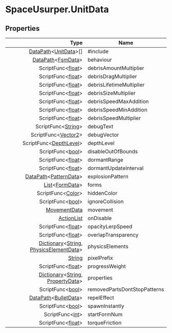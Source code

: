 # SpaceUsurper.UnitData
## Properties
| Type | Name |
| ---: | ---- |
| [DataPath](SpaceUsurper.DataPath.md)&lt;[UnitData](SpaceUsurper.UnitData.md)&gt;[] | #include |
| [DataPath](SpaceUsurper.DataPath.md)&lt;[FsmData](SpaceUsurper.FsmData.md)&gt; | behaviour |
| ScriptFunc&lt;[float](https://docs.microsoft.com/en-us/dotnet/api/system.single?view=netframework-4.5)&gt; | debrisAmountMultiplier |
| ScriptFunc&lt;[float](https://docs.microsoft.com/en-us/dotnet/api/system.single?view=netframework-4.5)&gt; | debrisDragMultiplier |
| ScriptFunc&lt;[float](https://docs.microsoft.com/en-us/dotnet/api/system.single?view=netframework-4.5)&gt; | debrisLifetimeMultiplier |
| ScriptFunc&lt;[float](https://docs.microsoft.com/en-us/dotnet/api/system.single?view=netframework-4.5)&gt; | debrisSizeMultiplier |
| ScriptFunc&lt;[float](https://docs.microsoft.com/en-us/dotnet/api/system.single?view=netframework-4.5)&gt; | debrisSpeedMaxAddition |
| ScriptFunc&lt;[float](https://docs.microsoft.com/en-us/dotnet/api/system.single?view=netframework-4.5)&gt; | debrisSpeedMinAddition |
| ScriptFunc&lt;[float](https://docs.microsoft.com/en-us/dotnet/api/system.single?view=netframework-4.5)&gt; | debrisSpeedMultiplier |
| ScriptFunc&lt;[String](https://docs.microsoft.com/en-us/dotnet/api/system.string?view=netframework-4.5)&gt; | debugText |
| ScriptFunc&lt;[Vector2](https://docs.unity3d.com/ScriptReference/Vector2.html)&gt; | debugVector |
| ScriptFunc&lt;[DepthLevel](SpaceUsurper.DepthLevel.md)&gt; | depthLevel |
| ScriptFunc&lt;[bool](https://docs.microsoft.com/en-us/dotnet/api/system.boolean?view=netframework-4.5)&gt; | disableOutOfBounds |
| ScriptFunc&lt;[float](https://docs.microsoft.com/en-us/dotnet/api/system.single?view=netframework-4.5)&gt; | dormantRange |
| ScriptFunc&lt;[float](https://docs.microsoft.com/en-us/dotnet/api/system.single?view=netframework-4.5)&gt; | dormantUpdateInterval |
| [DataPath](SpaceUsurper.DataPath.md)&lt;[PatternData](SpaceUsurper.PatternData.md)&gt; | explosionPattern |
| [List](https://docs.microsoft.com/en-us/dotnet/api/system.collections.generic.list-1?view=netframework-4.5)&lt;[FormData](SpaceUsurper.FormData.md)&gt; | forms |
| ScriptFunc&lt;[Color](https://docs.unity3d.com/ScriptReference/Color.html)&gt; | hiddenColor |
| ScriptFunc&lt;[bool](https://docs.microsoft.com/en-us/dotnet/api/system.boolean?view=netframework-4.5)&gt; | ignoreCollision |
| [MovementData](SpaceUsurper.MovementData.md) | movement |
| [ActionList](SpaceUsurper.ActionList.md) | onDisable |
| ScriptFunc&lt;[float](https://docs.microsoft.com/en-us/dotnet/api/system.single?view=netframework-4.5)&gt; | opacityLerpSpeed |
| ScriptFunc&lt;[float](https://docs.microsoft.com/en-us/dotnet/api/system.single?view=netframework-4.5)&gt; | overlapTransparency |
| [Dictionary](https://docs.microsoft.com/en-us/dotnet/api/system.collections.generic.dictionary-2?view=netframework-4.5)&lt;[String](https://docs.microsoft.com/en-us/dotnet/api/system.string?view=netframework-4.5), [PhysicsElementData](SpaceUsurper.PhysicsElementData.md)&gt; | physicsElements |
| [String](https://docs.microsoft.com/en-us/dotnet/api/system.string?view=netframework-4.5) | pixelPrefix |
| ScriptFunc&lt;[float](https://docs.microsoft.com/en-us/dotnet/api/system.single?view=netframework-4.5)&gt; | progressWeight |
| [Dictionary](https://docs.microsoft.com/en-us/dotnet/api/system.collections.generic.dictionary-2?view=netframework-4.5)&lt;[String](https://docs.microsoft.com/en-us/dotnet/api/system.string?view=netframework-4.5), [PropertyData](SpaceUsurper.PropertyData.md)&gt; | properties |
| ScriptFunc&lt;[bool](https://docs.microsoft.com/en-us/dotnet/api/system.boolean?view=netframework-4.5)&gt; | removedPartsDontStopPatterns |
| [DataPath](SpaceUsurper.DataPath.md)&lt;[BulletData](SpaceUsurper.BulletData.md)&gt; | repelEffect |
| ScriptFunc&lt;[bool](https://docs.microsoft.com/en-us/dotnet/api/system.boolean?view=netframework-4.5)&gt; | spawnInstantly |
| ScriptFunc&lt;[int](https://docs.microsoft.com/en-us/dotnet/api/system.int32?view=netframework-4.5)&gt; | startFormNum |
| ScriptFunc&lt;[float](https://docs.microsoft.com/en-us/dotnet/api/system.single?view=netframework-4.5)&gt; | torqueFriction |
